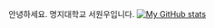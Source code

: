 안녕하세요.
명지대학교
서원우입니다.
[![My GitHub stats](https://github-readme-stats.vercel.app/api?username=sdyt862)](https://github.com/sdyt862/github-readme-stats)
